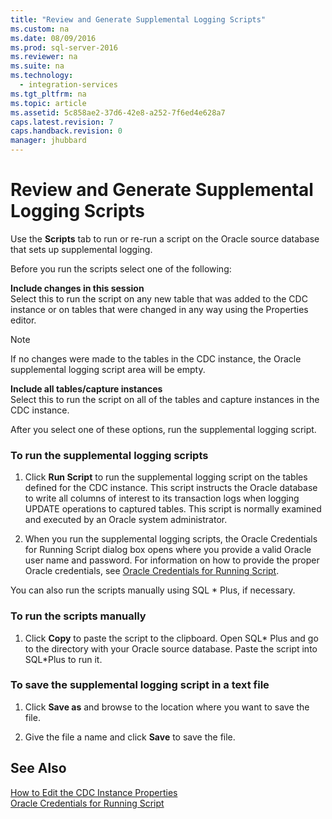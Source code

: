 ```yaml
---
title: "Review and Generate Supplemental Logging Scripts"
ms.custom: na
ms.date: 08/09/2016
ms.prod: sql-server-2016
ms.reviewer: na
ms.suite: na
ms.technology: 
  - integration-services
ms.tgt_pltfrm: na
ms.topic: article
ms.assetid: 5c858ae2-37d6-42e8-a252-7f6ed4e628a7
caps.latest.revision: 7
caps.handback.revision: 0
manager: jhubbard
---
```

# Review and Generate Supplemental Logging Scripts
Use the **Scripts** tab to run or re-run a script on the Oracle source database that sets up supplemental logging.  
  
 Before you run the scripts select one of the following:  
  
 **Include changes in this session**  
 Select this to run the script on any new table that was added to the CDC instance or on tables that were changed in any way using the Properties editor.  
  
> [!NOTE]  
>  If no changes were made to the tables in the CDC instance, the Oracle supplemental logging script area will be empty.  
  
 **Include all tables/capture instances**  
 Select this to run the script on all of the tables and capture instances in the CDC instance.  
  
 After you select one of these options, run the supplemental logging script.  
  
### To run the supplemental logging scripts  
  
1.  Click **Run Script** to run the supplemental logging script on the tables defined for the CDC instance. This script instructs the Oracle database to write all columns of interest to its transaction logs when logging UPDATE operations to captured tables. This script is normally examined and executed by an Oracle system administrator.  
  
2.  When you run the supplemental logging scripts, the Oracle Credentials for Running Script dialog box opens where you provide a valid Oracle user name and password. For information on how to provide the proper Oracle credentials, see [Oracle Credentials for Running Script](../../Topics/TopicNameNotContainA/Oracle-Credentials-for-Running-Script.md).  
  
 You can also run the scripts manually using SQL * Plus, if necessary.  
  
### To run the scripts manually  
  
1.  Click **Copy** to paste the script to the clipboard. Open SQL* Plus and go to the directory with your Oracle source database. Paste the script into SQL\*Plus to run it.  
  
### To save the supplemental logging script in a text file  
  
1.  Click **Save as** and browse to the location where you want to save the file.  
  
2.  Give the file a name and click **Save** to save the file.  
  
## See Also  
 [How to Edit the CDC Instance Properties](../../Topics/TopicNameNotContainA/How-to-Edit-the-CDC-Instance-Properties.md)   
 [Oracle Credentials for Running Script](../../Topics/TopicNameNotContainA/Oracle-Credentials-for-Running-Script.md)
